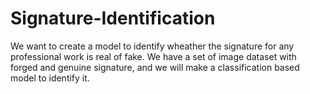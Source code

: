 # Signature-Identification

We want to create a model to identify wheather the signature for any professional work is real of fake.
We have a set of image dataset with forged and genuine signature, and we will make a classification based model to identify it.
